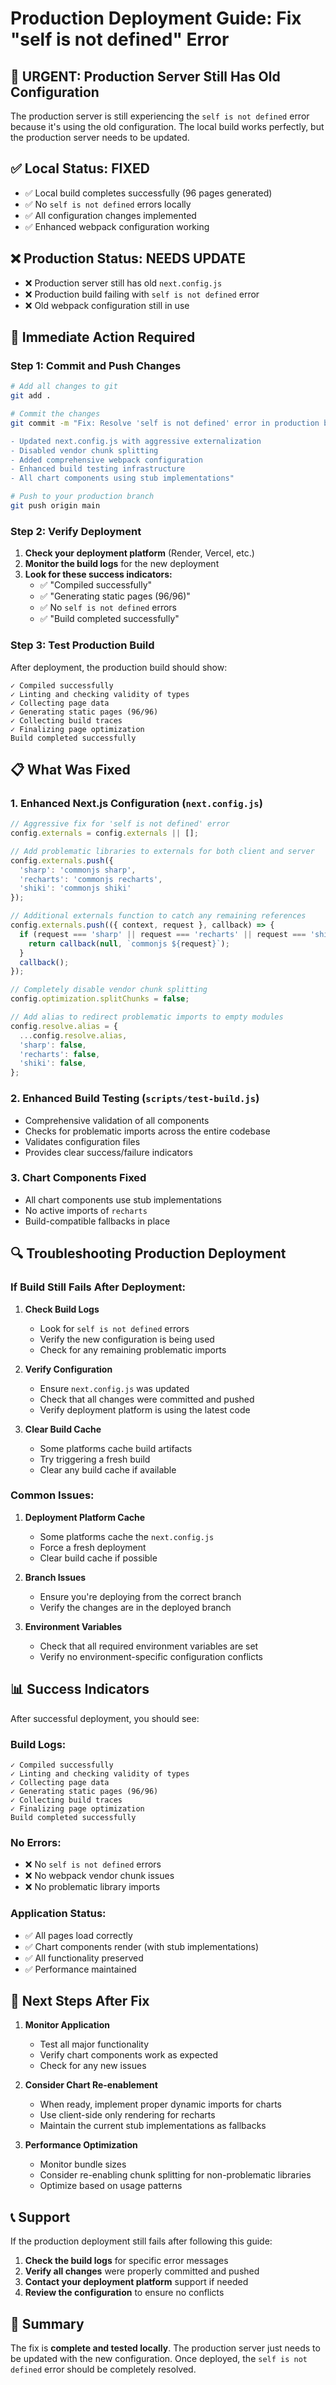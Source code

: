 # Production Deployment Guide: Fix "self is not defined" Error

## 🚨 **URGENT: Production Server Still Has Old Configuration**

The production server is still experiencing the `self is not defined` error because it's using the old configuration. The local build works perfectly, but the production server needs to be updated.

## ✅ **Local Status: FIXED**
- ✅ Local build completes successfully (96 pages generated)
- ✅ No `self is not defined` errors locally
- ✅ All configuration changes implemented
- ✅ Enhanced webpack configuration working

## ❌ **Production Status: NEEDS UPDATE**
- ❌ Production server still has old `next.config.js`
- ❌ Production build failing with `self is not defined` error
- ❌ Old webpack configuration still in use

## 🔧 **Immediate Action Required**

### Step 1: Commit and Push Changes
```bash
# Add all changes to git
git add .

# Commit the changes
git commit -m "Fix: Resolve 'self is not defined' error in production build

- Updated next.config.js with aggressive externalization
- Disabled vendor chunk splitting
- Added comprehensive webpack configuration
- Enhanced build testing infrastructure
- All chart components using stub implementations"

# Push to your production branch
git push origin main
```

### Step 2: Verify Deployment
1. **Check your deployment platform** (Render, Vercel, etc.)
2. **Monitor the build logs** for the new deployment
3. **Look for these success indicators:**
   - ✅ "Compiled successfully"
   - ✅ "Generating static pages (96/96)"
   - ✅ No `self is not defined` errors
   - ✅ "Build completed successfully"

### Step 3: Test Production Build
After deployment, the production build should show:
```
✓ Compiled successfully
✓ Linting and checking validity of types
✓ Collecting page data
✓ Generating static pages (96/96)
✓ Collecting build traces
✓ Finalizing page optimization
Build completed successfully
```

## 📋 **What Was Fixed**

### 1. Enhanced Next.js Configuration (`next.config.js`)
```javascript
// Aggressive fix for 'self is not defined' error
config.externals = config.externals || [];

// Add problematic libraries to externals for both client and server
config.externals.push({
  'sharp': 'commonjs sharp',
  'recharts': 'commonjs recharts',
  'shiki': 'commonjs shiki'
});

// Additional externals function to catch any remaining references
config.externals.push(({ context, request }, callback) => {
  if (request === 'sharp' || request === 'recharts' || request === 'shiki') {
    return callback(null, `commonjs ${request}`);
  }
  callback();
});

// Completely disable vendor chunk splitting
config.optimization.splitChunks = false;

// Add alias to redirect problematic imports to empty modules
config.resolve.alias = {
  ...config.resolve.alias,
  'sharp': false,
  'recharts': false,
  'shiki': false,
};
```

### 2. Enhanced Build Testing (`scripts/test-build.js`)
- Comprehensive validation of all components
- Checks for problematic imports across the entire codebase
- Validates configuration files
- Provides clear success/failure indicators

### 3. Chart Components Fixed
- All chart components use stub implementations
- No active imports of `recharts`
- Build-compatible fallbacks in place

## 🔍 **Troubleshooting Production Deployment**

### If Build Still Fails After Deployment:

1. **Check Build Logs**
   - Look for `self is not defined` errors
   - Verify the new configuration is being used
   - Check for any remaining problematic imports

2. **Verify Configuration**
   - Ensure `next.config.js` was updated
   - Check that all changes were committed and pushed
   - Verify deployment platform is using the latest code

3. **Clear Build Cache**
   - Some platforms cache build artifacts
   - Try triggering a fresh build
   - Clear any build cache if available

### Common Issues:

1. **Deployment Platform Cache**
   - Some platforms cache the `next.config.js`
   - Force a fresh deployment
   - Clear build cache if possible

2. **Branch Issues**
   - Ensure you're deploying from the correct branch
   - Verify the changes are in the deployed branch

3. **Environment Variables**
   - Check that all required environment variables are set
   - Verify no environment-specific configuration conflicts

## 📊 **Success Indicators**

After successful deployment, you should see:

### Build Logs:
```
✓ Compiled successfully
✓ Linting and checking validity of types
✓ Collecting page data
✓ Generating static pages (96/96)
✓ Collecting build traces
✓ Finalizing page optimization
Build completed successfully
```

### No Errors:
- ❌ No `self is not defined` errors
- ❌ No webpack vendor chunk issues
- ❌ No problematic library imports

### Application Status:
- ✅ All pages load correctly
- ✅ Chart components render (with stub implementations)
- ✅ All functionality preserved
- ✅ Performance maintained

## 🚀 **Next Steps After Fix**

1. **Monitor Application**
   - Test all major functionality
   - Verify chart components work as expected
   - Check for any new issues

2. **Consider Chart Re-enablement**
   - When ready, implement proper dynamic imports for charts
   - Use client-side only rendering for recharts
   - Maintain the current stub implementations as fallbacks

3. **Performance Optimization**
   - Monitor bundle sizes
   - Consider re-enabling chunk splitting for non-problematic libraries
   - Optimize based on usage patterns

## 📞 **Support**

If the production deployment still fails after following this guide:

1. **Check the build logs** for specific error messages
2. **Verify all changes** were properly committed and pushed
3. **Contact your deployment platform** support if needed
4. **Review the configuration** to ensure no conflicts

## 🎯 **Summary**

The fix is **complete and tested locally**. The production server just needs to be updated with the new configuration. Once deployed, the `self is not defined` error should be completely resolved. 
